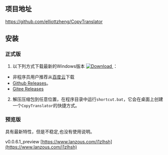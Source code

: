 ## 项目地址

https://github.com/elliottzheng/CopyTranslator

## 安装
### 正式版
1. 以下列方式下载最新的Windows版本 [![Download](https://api.bintray.com/packages/elliottzheng/CopyTranslator/CopyTranslator/images/download.svg) ](https://bintray.com/elliottzheng/CopyTranslator/CopyTranslator/_latestVersion)：
- 非程序员用户推荐从[百度云](https://pan.baidu.com/s/1Lhb6uQK786RMzMjLrDw7fg)下载
- [Github Releases](https://github.com/elliottzheng/CopyTranslator/releases)。
- [Gitee Releases](https://gitee.com/ylzheng/CopyTranslator/releases)
2. 解压压缩包到任意位置，在程序目录中运行`shortcut.bat`，它会在桌面上创建一个`CopyTranslator`的快捷方式。
### 预览版
具有最新特性，但是不稳定,也没有使用说明。

v0.0.6.1_preview [https://www.lanzous.com/i1zlhsh](https://www.lanzous.com/i1zlhsh)